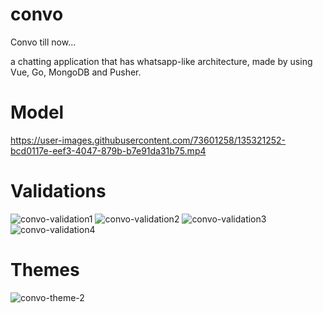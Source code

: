 # convo

Convo till now...

a chatting application that has whatsapp-like architecture, made by using Vue, Go, MongoDB and Pusher.

# Model
https://user-images.githubusercontent.com/73601258/135321252-bcd0117e-eef3-4047-879b-b7e91da31b75.mp4

# Validations
![convo-validation1](https://user-images.githubusercontent.com/73601258/135321447-13b1c513-6bcc-4bd2-a6ea-1d5f3d0cc853.png)
![convo-validation2](https://user-images.githubusercontent.com/73601258/135321366-0724196d-1887-4eb9-bd1e-08639f18e63e.png)
![convo-validation3](https://user-images.githubusercontent.com/73601258/135321370-9145511c-72c4-4fdb-a7e3-ee59cc558b2f.png)
![convo-validation4](https://user-images.githubusercontent.com/73601258/135321375-4e8b5def-1b34-436b-9352-d373a9f7c424.png)

# Themes
![convo-theme-2](https://user-images.githubusercontent.com/73601258/135321519-7d1989f8-ee63-48d0-9cf3-bcedf67c1d11.png)

